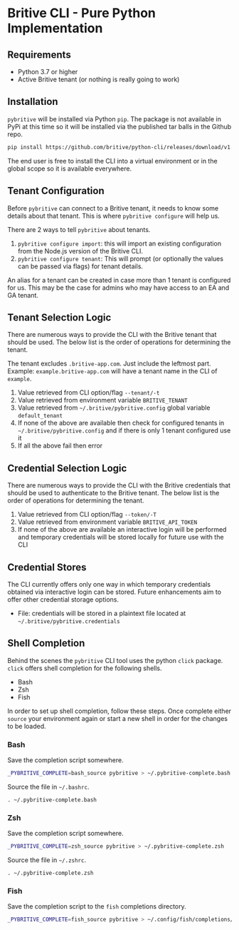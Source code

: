 # Britive CLI - Pure Python Implementation


## Requirements

* Python 3.7 or higher
* Active Britive tenant (or nothing is really going to work)

## Installation

`pybritive` will be installed via Python `pip`. The package is not available in PyPi at this time so it will be 
installed via the published tar balls in the Github repo.

~~~bash
pip install https://github.com/britive/python-cli/releases/download/v1.0.0/pybritive-1.0.0.tar.gz
~~~

The end user is free to install the CLI into a virtual environment or in the global scope so it is available
everywhere.

## Tenant Configuration

Before `pybritive` can connect to a Britive tenant, it needs to know some details about that tenant.
This is where `pybritive configure` will help us.

There are 2 ways to tell `pybritive` about tenants.

1. `pybritive configure import`: this will import an existing configuration from the Node.js version of the Britive CLI.
2. `pybritive configure tenant`: This will prompt (or optionally the values can be passed via flags) for tenant details.

An alias for a tenant can be created in case more than 1 tenant is configured for us. This may be the case for admins
who may have access to an EA and GA tenant.

## Tenant Selection Logic

There are numerous ways to provide the CLI with the Britive tenant that should be used. The below list is the
order of operations for determining the tenant.

The tenant excludes `.britive-app.com`. Just include the leftmost part.
Example: `example.britive-app.com` will have a tenant name in the CLI of `example`.

1. Value retrieved from CLI option/flag `--tenant/-t`
2. Value retrieved from environment variable `BRITIVE_TENANT`
3. Value retrieved from `~/.britive/pybritive.config` global variable `default_tenant`
4. If none of the above are available then check for configured tenants in `~/.britive/pybritive.config` and if there is only 1 tenant configured use it
5. If all the above fail then error


## Credential Selection Logic

There are numerous ways to provide the CLI with the Britive credentials that should be used to authenticate to the
Britive tenant. The below list is the order of operations for determining the tenant.

1. Value retrieved from CLI option/flag `--token/-T`
2. Value retrieved from environment variable `BRITIVE_API_TOKEN`
3. If none of the above are available an interactive login will be performed and temporary credentials will be stored locally for future use with the CLI


## Credential Stores

The CLI currently offers only one way in which temporary credentials obtained via interactive login can be stored.
Future enhancements aim to offer other credential storage options.

* File: credentials will be stored in a plaintext file located at `~/.britive/pybritive.credentials`


## Shell Completion
Behind the scenes the `pybritive` CLI tool uses the python `click` package. `click` offers shell completion for
the following shells.

* Bash
* Zsh
* Fish

In order to set up shell completion, follow these steps. Once complete either `source` your environment again
or start a new shell in order for the changes to be loaded.

### Bash
Save the completion script somewhere.

~~~bash
_PYBRITIVE_COMPLETE=bash_source pybritive > ~/.pybritive-complete.bash
~~~

Source the file in `~/.bashrc`.

~~~
. ~/.pybritive-complete.bash
~~~

### Zsh
Save the completion script somewhere.

~~~bash
_PYBRITIVE_COMPLETE=zsh_source pybritive > ~/.pybritive-complete.zsh
~~~

Source the file in `~/.zshrc`.

~~~
. ~/.pybritive-complete.zsh
~~~

### Fish
Save the completion script to the `fish` completions directory.

~~~bash
_PYBRITIVE_COMPLETE=fish_source pybritive > ~/.config/fish/completions/foo-bar.fish
~~~

